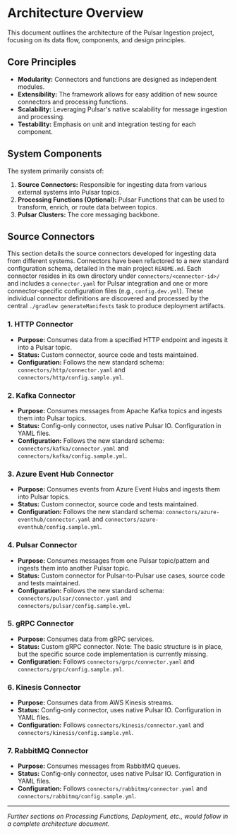 # Architecture Overview

This document outlines the architecture of the Pulsar Ingestion project, focusing on its data flow, components, and design principles.

## Core Principles

*   **Modularity:** Connectors and functions are designed as independent modules.
*   **Extensibility:** The framework allows for easy addition of new source connectors and processing functions.
*   **Scalability:** Leveraging Pulsar's native scalability for message ingestion and processing.
*   **Testability:** Emphasis on unit and integration testing for each component.

## System Components

The system primarily consists of:
1.  **Source Connectors:** Responsible for ingesting data from various external systems into Pulsar topics.
2.  **Processing Functions (Optional):** Pulsar Functions that can be used to transform, enrich, or route data between topics.
3.  **Pulsar Clusters:** The core messaging backbone.

## Source Connectors

This section details the source connectors developed for ingesting data from different systems. Connectors have been refactored to a new standard configuration schema, detailed in the main project `README.md`. Each connector resides in its own directory under `connectors/<connector-id>/` and includes a `connector.yaml` for Pulsar integration and one or more connector-specific configuration files (e.g., `config.dev.yml`). These individual connector definitions are discovered and processed by the central `./gradlew generateManifests` task to produce deployment artifacts.

### 1. HTTP Connector

*   **Purpose:** Consumes data from a specified HTTP endpoint and ingests it into a Pulsar topic.
*   **Status:** Custom connector, source code and tests maintained.
*   **Configuration:** Follows the new standard schema: `connectors/http/connector.yaml` and `connectors/http/config.sample.yml`.

### 2. Kafka Connector

*   **Purpose:** Consumes messages from Apache Kafka topics and ingests them into Pulsar topics.
*   **Status:** Config-only connector, uses native Pulsar IO. Configuration in YAML files.
*   **Configuration:** Follows the new standard schema: `connectors/kafka/connector.yaml` and `connectors/kafka/config.sample.yml`.

### 3. Azure Event Hub Connector

*   **Purpose:** Consumes events from Azure Event Hubs and ingests them into Pulsar topics.
*   **Status:** Custom connector, source code and tests maintained.
*   **Configuration:** Follows the new standard schema: `connectors/azure-eventhub/connector.yaml` and `connectors/azure-eventhub/config.sample.yml`.

### 4. Pulsar Connector

*   **Purpose:** Consumes messages from one Pulsar topic/pattern and ingests them into another Pulsar topic.
*   **Status:** Custom connector for Pulsar-to-Pulsar use cases, source code and tests maintained.
*   **Configuration:** Follows the new standard schema: `connectors/pulsar/connector.yaml` and `connectors/pulsar/config.sample.yml`.

### 5. gRPC Connector

*   **Purpose:** Consumes data from gRPC services.
*   **Status:** Custom gRPC connector. Note: The basic structure is in place, but the specific source code implementation is currently missing.
*   **Configuration:** Follows `connectors/grpc/connector.yaml` and `connectors/grpc/config.sample.yml`.

### 6. Kinesis Connector

*   **Purpose:** Consumes data from AWS Kinesis streams.
*   **Status:** Config-only connector, uses native Pulsar IO. Configuration in YAML files.
*   **Configuration:** Follows `connectors/kinesis/connector.yaml` and `connectors/kinesis/config.sample.yml`.

### 7. RabbitMQ Connector

*   **Purpose:** Consumes messages from RabbitMQ queues.
*   **Status:** Config-only connector, uses native Pulsar IO. Configuration in YAML files.
*   **Configuration:** Follows `connectors/rabbitmq/connector.yaml` and `connectors/rabbitmq/config.sample.yml`.

---

*Further sections on Processing Functions, Deployment, etc., would follow in a complete architecture document.*

